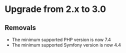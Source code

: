 # Upgrade from 2.x to 3.0

## Removals

- The minimum supported PHP version is now 7.4
- The minimum supported Symfony version is now 4.4

